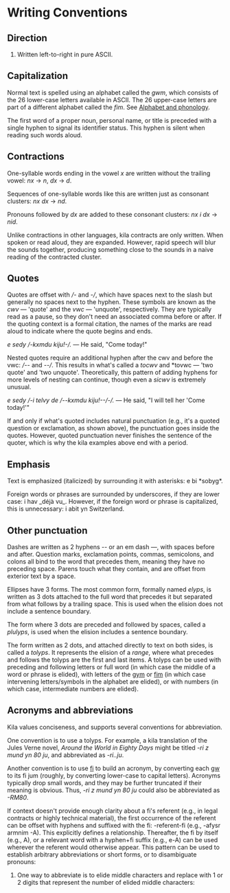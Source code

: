 # Writing Conventions

## Direction
1. Written left-to-right in pure ASCII.

## Capitalization
Normal text is spelled using an alphabet called the *gwm*, which consists of the 26 lower-case letters available in ASCII. The 26 upper-case letters are part of a different alphabet called the *fim*. See [Alphabet and phonology](alphabet-and-phonology.md).

The first word of a proper noun, personal name, or title is preceded with a single hyphen to signal its identifier status. This hyphen is silent when reading such words aloud.

## Contractions
One-syllable words ending in the vowel *x* are written without the trailing vowel: *nx* &rarr; *n*, *dx* &rarr; *d*.

Sequences of one-syllable words like this are written just as consonant clusters: *nx dx* &rarr; *nd*.

Pronouns followed by *dx* are added to these consonant clusters: *nx i dx* &rarr; *nid*.

Unlike contractions in other languages, kila contracts are only written. When spoken or read aloud, they are expanded. However, rapid speech will blur the sounds together, producing something close to the sounds in a naive reading of the contracted cluster.

## Quotes
Quotes are offset with */-* and *-/*, which have spaces next to the slash but generally no spaces next to the hyphen. These symbols are known as the *cwv* &mdash; 'quote' and the *vwc* &mdash; 'unquote', respectively. They are typically read as a pause, so they don't need an associated comma before or after. If the quoting context is a formal citation, the names of the marks are read aloud to indicate where the quote begins and ends. 

*e sedy /-kxmdu kiju!-/.* &mdash; He said, "Come today!"

Nested quotes require an additional hyphen after the cwv and before the vwc: */--* and *--/*. This results in what's called a *tocwv* and *tovwc &mdash; 'two quote' and 'two unquote'. Theoretically, this pattern of adding hyphens for more levels of nesting can continue, though even a *sicwv* is extremely unusual.

*e sedy /-i telvy de /--kxmdu kiju!--/-/.* &mdash; He said, "I will tell her 'Come today!'"

If and only if what's quoted includes natural punctuation (e.g., it's a quoted question or exclamation, as shown above), the punctuation goes inside the quotes. However, quoted punctuation never finishes the sentence of the quoter, which is why the kila examples above end with a period.

## Emphasis
Text is emphasized (italicized) by surrounding it with asterisks: e bi \*sobyg\*.

Foreign words or phrases are surrounded by underscores, if they are lower case: i hav \_déjà vu\_. However, if the foreign word or phrase is capitalized, this is unnecessary: i abit yn Switzerland.

## Other punctuation
Dashes are written as 2 hyphens -- or an em dash &mdash;, with spaces before and after. Question marks, exclamation points, commas, semicolons, and colons all bind to the word that precedes them, meaning they have no preceding space. Parens touch what they contain, and are offset from exterior text by a space.

Ellipses have 3 forms. The most common form, formally named *elyps*, is written as 3 dots attached to the full word that precedes it but separated from what follows by a trailing space. This is used when the elision does not include a sentence boundary.

The form where 3 dots are preceded and followed by spaces, called a *plulyps*, is used when the elision includes a sentence boundary.

The form written as 2 dots, and attached directly to text on both sides, is called a *tolyps*. It represents the elision of a *range*, where what precedes and follows the tolyps are the first and last items. A tolyps can be used with preceding and following letters or full word (in which case the middle of a word or phrase is elided), with letters of the [gym](alphabets.md#gwm) or [fim](alphabets.md#fim) (in which case intervening letters/symbols in the alphabet are elided), or with numbers (in which case, intermediate numbers are elided).

## Acronyms and abbreviations
Kila values conciseness, and supports several conventions for abbreviation.

One convention is to use a tolyps. For example, a kila translation of the Jules Verne novel, *Around the World in Eighty Days* might be titled *-ri z mund yn 80 ju*, and abbreviated as *-ri..ju*.

Another convention is to use [fi](alphabets.md#fim) to build an acronym, by converting each [gw](alphabets.md#gw) to its fi jum (roughly, by converting lower-case to capital letters). Acronyms typically drop small words, and they may be further truncated if their meaning is obvious. Thus, *-ri z mund yn 80 ju* could also be abbreviated as *-RM80*.

If context doesn't provide enough clarity about a fi's referent (e.g., in legal contracts or highly technical material), the first occurrence of the referent can be offset with hyphens and suffixed with the fi: -referent-fi (e.g., -afysr armnim -A). This explicitly defines a relationship. Thereafter, the fi by itself (e.g., A), or a relevant word with a hyphen+fi suffix (e.g., e-A) can be used wherever the referent would otherwise appear. This pattern can be used to establish arbitrary abbreviations or short forms, or to disambiguate pronouns:

1. One way to abbreviate is to elide middle characters and replace with 1 or 2 digits that represent the number of elided middle characters: 



